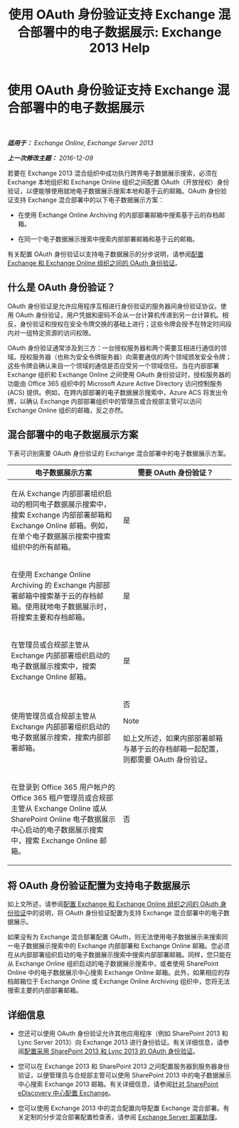 ﻿---
title: '使用 OAuth 身份验证支持 Exchange 混合部署中的电子数据展示: Exchange 2013 Help'
TOCTitle: 使用 OAuth 身份验证支持 Exchange 混合部署中的电子数据展示
ms:assetid: b069f8db-fbe1-4047-ad97-d00172ee6a12
ms:mtpsurl: https://technet.microsoft.com/zh-cn/library/Dn497703(v=EXCHG.150)
ms:contentKeyID: 61297549
ms.date: 01/11/2018
mtps_version: v=EXCHG.150
ms.translationtype: HT
---

# 使用 OAuth 身份验证支持 Exchange 混合部署中的电子数据展示

 

_**适用于：** Exchange Online, Exchange Server 2013_

_**上一次修改主题：** 2016-12-09_

若要在 Exchange 2013 混合组织中成功执行跨界电子数据展示搜索，必须在 Exchange 本地组织和 Exchange Online 组织之间配置 OAuth（开放授权）身份验证，以便能够使用就地电子数据展示搜索本地和基于云的邮箱。OAuth 身份验证支持 Exchange 混合部署中的以下电子数据展示方案：

  - 在使用 Exchange Online Archiving 的内部部署邮箱中搜索基于云的存档邮箱。

  - 在同一个电子数据展示搜索中搜索内部部署邮箱和基于云的邮箱。

有关配置 OAuth 身份验证以支持电子数据展示的分步说明，请参阅[配置 Exchange 和 Exchange Online 组织之间的 OAuth 身份验证](configure-oauth-authentication-between-exchange-and-exchange-online-organizations-exchange-2013-help.md)。

## 什么是 OAuth 身份验证？

OAuth 身份验证是允许应用程序互相进行身份验证的服务器间身份验证协议。使用 OAuth 身份验证，用户凭据和密码不会从一台计算机传递到另一台计算机。相反，身份验证和授权在安全令牌交换的基础上进行；这些令牌会授予在特定时间段内对一组特定资源的访问权限。

OAuth 身份验证通常涉及到三方：一台授权服务器和两个需要互相进行通信的领域。授权服务器（也称为安全令牌服务器）向需要通信的两个领域颁发安全令牌；这些令牌会确认来自一个领域的通信是否应受另一个领域信任。当在内部部署 Exchange 组织和 Exchange Online 之间使用 OAuth 身份验证时，授权服务器的功能由 Office 365 组织中的 Microsoft Azure Active Directory 访问控制服务 (ACS) 提供。例如，在跨内部部署的电子数据展示搜索中，Azure ACS 将发出令牌，以确认 Exchange 内部部署组织中的管理员或合规部主管可以访问 Exchange Online 组织的邮箱，反之亦然。

## 混合部署中的电子数据展示方案

下表可识别需要 OAuth 身份验证的 Exchange 混合部署中的电子数据展示方案。


<table>
<colgroup>
<col style="width: 50%" />
<col style="width: 50%" />
</colgroup>
<thead>
<tr class="header">
<th>电子数据展示方案</th>
<th>需要 OAuth 身份验证？</th>
</tr>
</thead>
<tbody>
<tr class="odd">
<td><p>在从 Exchange 内部部署组织启动的相同电子数据展示搜索中，搜索 Exchange 内部部署邮箱和 Exchange Online 邮箱。例如，在单个电子数据展示搜索中搜索组织中的所有邮箱。</p></td>
<td><p>是</p></td>
</tr>
<tr class="even">
<td><p>在使用 Exchange Online Archiving 的 Exchange 内部部署邮箱中搜索基于云的存档邮箱。使用就地电子数据展示时，将搜索主要和存档邮箱。</p></td>
<td><p>是</p></td>
</tr>
<tr class="odd">
<td><p>在管理员或合规部主管从 Exchange 内部部署组织启动的电子数据展示搜索中，搜索 Exchange Online 邮箱。</p></td>
<td><p>是</p></td>
</tr>
<tr class="even">
<td><p>使用管理员或合规部主管从 Exchange 内部部署组织启动的电子数据展示搜索，搜索内部部署邮箱。</p></td>
<td><p>否</p>

> [!NOTE]
> 如上文所述，如果内部部署邮箱与基于云的存档邮箱一起配置，则都需要 OAuth 身份验证。

</td>
</tr>
<tr class="odd">
<td><p>在登录到 Office 365 用户帐户的 Office 365 租户管理员或合规部主管从 Exchange Online 或从 SharePoint Online 电子数据展示中心启动的电子数据展示搜索中，搜索 Exchange Online 邮箱。</p></td>
<td><p>否</p></td>
</tr>
</tbody>
</table>


## 将 OAuth 身份验证配置为支持电子数据展示

如上文所述，请参阅[配置 Exchange 和 Exchange Online 组织之间的 OAuth 身份验证](configure-oauth-authentication-between-exchange-and-exchange-online-organizations-exchange-2013-help.md)中的说明，将 OAuth 身份验证配置为支持 Exchange 混合部署中的电子数据展示。

如果没有为 Exchange 混合部署配置 OAuth，则无法使用电子数据展示来搜索同一电子数据展示搜索中的 Exchange 内部部署和 Exchange Online 邮箱。您必须在从内部部署组织启动的电子数据展示搜索中搜索内部部署邮箱。同样，您只能在从 Exchange Online 组织启动的电子数据展示搜索中，或者使用 SharePoint Online 中的电子数据展示中心搜索 Exchange Online 邮箱。此外，如果相应的存档邮箱位于 Exchange Online 或 Exchange Online Archiving 组织中，您将无法搜索主要的内部部署邮箱。

## 详细信息

  - 您还可以使用 OAuth 身份验证允许其他应用程序（例如 SharePoint 2013 和 Lync Server 2013）向 Exchange 2013 进行身份验证。有关详细信息，请参阅[配置采用 SharePoint 2013 和 Lync 2013 的 OAuth 身份验证](configure-oauth-authentication-with-sharepoint-2013-and-lync-2013-exchange-2013-help.md)。

  - 您可以在 Exchange 2013 和 SharePoint 2013 之间配置服务器到服务器身份验证，以便管理员与合规部主管可以使用 SharePoint 2013 中的电子数据展示中心搜索 Exchange 2013 邮箱。有关详细信息，请参阅[针对 SharePoint eDiscovery 中心配置 Exchange](configure-exchange-for-sharepoint-ediscovery-center-exchange-2013-help.md)。

  - 您可以使用 Exchange 2013 中的混合配置向导配置 Exchange 混合部署。有关定制的分步混合部署配置检查表，请参阅 [Exchange Server 部署助理](https://go.microsoft.com/fwlink/p/?linkid=277105)。

